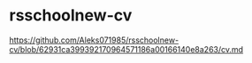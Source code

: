 # rsschoolnew-cv
https://github.com/Aleks071985/rsschoolnew-cv/blob/62931ca399392170964571186a00166140e8a263/cv.md
